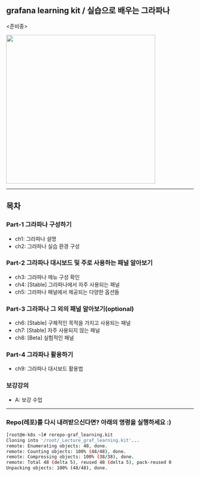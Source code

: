 ## grafana learning kit / 실습으로 배우는 그라파나
<준비중>

<a href="https://inf.run/2qXU">
<img src="https://cdn.inflearn.com/public/courses/329716/cover/2d0d5aa7-bca8-4ba0-ab80-cf4f33b47fef/329716-eng.png" width="400">
</a>


***
## 목차
### Part-1 그라파나 구성하기
- ch1: 그라파나 설명 
- ch2: 그라파나 실습 환경 구성 
### Part-2 그라파나 대시보드 및 주로 사용하는 패널 알아보기
- ch3: 그라파나 메뉴 구성 확인 
- ch4: [Stable] 그라파나에서 자주 사용되는 패널 
- ch5: 그라파나 패널에서 제공되는 다양한 옵션들
### Part-3 그라파나 그 외의 패널 알아보기(optional)
- ch6: [Stable] 구체적인 목적을 가지고 사용되는 패널
- ch7: [Stable] 자주 사용되지 않는 패널
- ch8: [Beta] 실험적인 패널
### Part-4 그라파나 활용하기 
- ch9: 그라파나 대시보드 활용법

### 보강강의 
- A: 보강 수업 

***
### Repo(레포)를 다시 내려받으신다면? 아래의 명령을 실행하세요 :) 
```bash 
[root@m-k8s ~]# rerepo-graf_learning.kit
Cloning into '/root/_Lecture_graf_learning.kit'...
remote: Enumerating objects: 48, done.
remote: Counting objects: 100% (48/48), done.
remote: Compressing objects: 100% (38/38), done.
remote: Total 48 (delta 5), reused 48 (delta 5), pack-reused 0
Unpacking objects: 100% (48/48), done.
```

